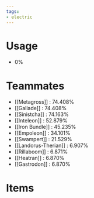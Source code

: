 ```yaml
---
tags:
- electric
---
```

# Usage
- 0%
# Teammates
- [[Metagross]] : 74.408%
- [[Gallade]] : 74.408%
- [[Sinistcha]] : 74.163%
- [[Inteleon]] : 52.879%
- [[Iron Bundle]] : 45.235%
- [[Empoleon]] : 34.101%
- [[Swampert]] : 21.529%
- [[Landorus-Therian]] : 6.907%
- [[Rillaboom]] : 6.871%
- [[Heatran]] : 6.870%
- [[Gastrodon]] : 6.870%
# Items